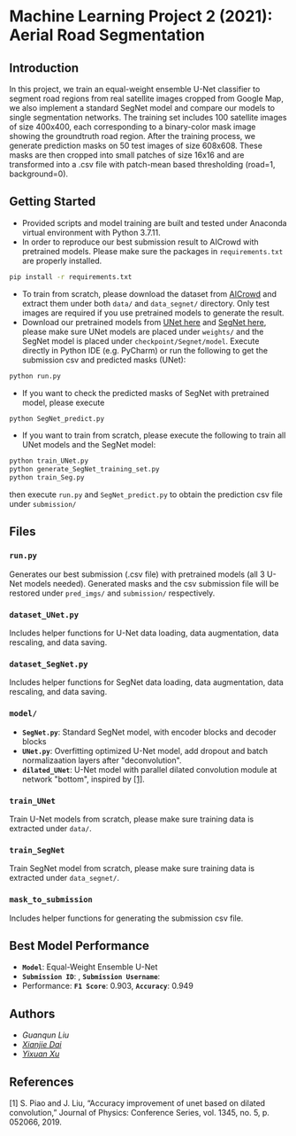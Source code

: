# Machine Learning Project 2 (2021): Aerial Road Segmentation

## Introduction
In this project, we train an equal-weight ensemble U-Net classifier to segment road regions from real satellite images cropped from Google Map, we also implement a standard SegNet model and compare our models to single segmentation networks. The training set includes 100 satellite images of size 400x400, each corresponding to a binary-color mask image showing the groundtruth road region. After the training process, we generate prediction masks on 50 test images of size 608x608. These masks are then cropped into small patches of size 16x16 and are transformed into a .csv file with patch-mean based thresholding (road=1, background=0). 

## Getting Started
* Provided scripts and model training are built and tested under Anaconda virtual environment with Python 3.7.11. 
* In order to reproduce our best submission result to AICrowd with pretrained models. Please make sure the packages in `requirements.txt` are properly installed.
```bash
pip install -r requirements.txt
```
* To train from scratch, please download the dataset from [AICrowd](https://www.aicrowd.com/challenges/epfl-ml-road-segmentation/dataset_files) and extract them under both `data/` and  `data_segnet/` directory. Only test images are required if you use pretrained models to generate the result. 
* Download our pretrained models from [UNet here](https://drive.google.com/file/d/1kMt53JgvZkGScvjtHSgpJbElNd7sSDTX/view?usp=sharing) and [SegNet here](https://drive.google.com/file/d/14LWOf0vvGJZuv97c1HWh49lH1ZdspYZX/view?usp=sharing), please make sure UNet models are placed under `weights/` and the SegNet model is placed under `checkpoint/Segnet/model`. Execute directly in Python IDE (e.g. PyCharm) or run the following to get the submission csv and predicted masks (UNet):
```bash
python run.py
```
* If you want to check the predicted masks of SegNet with pretrained model, please execute
```bash
python SegNet_predict.py
```
* If you want to train from scratch, please execute the following to train all UNet models and the SegNet model:
```bash
python train_UNet.py
python generate_SegNet_training_set.py
python train_Seg.py
```
then execute `run.py` and `SegNet_predict.py` to obtain the prediction csv file under `submission/`


## Files
### `run.py`
Generates our best submission (.csv file) with pretrained models (all 3 U-Net models needed). Generated masks and the csv submission file will be restored under `pred_imgs/` and `submission/` respectively.

### `dataset_UNet.py`
Includes helper functions for U-Net data loading, data augmentation, data rescaling, and data saving.

### `dataset_SegNet.py`
Includes helper functions for SegNet data loading, data augmentation, data rescaling, and data saving.

### `model/`
* **`SegNet.py`**: Standard SegNet model, with encoder blocks and decoder blocks
* **`UNet.py`**: Overfitting optimized U-Net model, add dropout and batch normalizaation layers after "deconvolution".
* **`dilated_UNet`**: U-Net model with parallel dilated convolution module at network "bottom", inspired by [[1]](#1).

### `train_UNet`
Train U-Net models from scratch, please make sure training data is extracted under `data/`.

### `train_SegNet`
Train SegNet model from scratch, please make sure training data is extracted under `data_segnet/`.

### `mask_to_submission`
Includes helper functions for generating the submission csv file.


## Best Model Performance
* **`Model`**: Equal-Weight Ensemble U-Net
* **`Submission ID`**: , **`Submission Username`**:
* Performance: **`F1 Score`**: 0.903, **`Accuracy`**: 0.949


## Authors
* *Guanqun Liu*
* [*Xianjie Dai*](https://github.com/xianjiedai)
* [*Yixuan Xu*](https://github.com/Alvorecer721)

## References
<a id="1">[1]</a>
S. Piao and J. Liu, “Accuracy improvement of unet based on dilated convolution,” Journal of Physics: Conference Series, vol. 1345, no. 5, p. 052066, 2019. 
